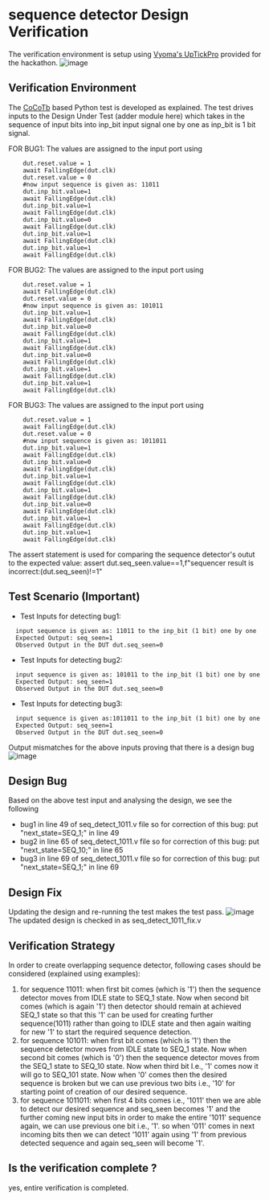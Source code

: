 # sequence detector Design Verification
The verification environment is setup using [Vyoma's UpTickPro](https://vyomasystems.com) provided for the hackathon.
![image](https://user-images.githubusercontent.com/30209235/182022570-64dd2114-e07a-482c-81a4-d44f27ef530d.png)

## Verification Environment
The [CoCoTb](https://www.cocotb.org/) based Python test is developed as explained. The test drives inputs to the Design Under Test (adder module here) which takes in the sequence of input bits into inp_bit input signal one by one as inp_bit is 1 bit signal.

FOR BUG1:
The values are assigned to the input port using 
```
    dut.reset.value = 1
    await FallingEdge(dut.clk)  
    dut.reset.value = 0
    #now input sequence is given as: 11011 
    dut.inp_bit.value=1
    await FallingEdge(dut.clk)
    dut.inp_bit.value=1
    await FallingEdge(dut.clk)
    dut.inp_bit.value=0
    await FallingEdge(dut.clk)
    dut.inp_bit.value=1
    await FallingEdge(dut.clk)
    dut.inp_bit.value=1
    await FallingEdge(dut.clk)
```

FOR BUG2:
The values are assigned to the input port using 
```
    dut.reset.value = 1
    await FallingEdge(dut.clk)  
    dut.reset.value = 0
    #now input sequence is given as: 101011
    dut.inp_bit.value=1
    await FallingEdge(dut.clk)
    dut.inp_bit.value=0
    await FallingEdge(dut.clk)
    dut.inp_bit.value=1
    await FallingEdge(dut.clk)
    dut.inp_bit.value=0
    await FallingEdge(dut.clk)
    dut.inp_bit.value=1
    await FallingEdge(dut.clk)
    dut.inp_bit.value=1
    await FallingEdge(dut.clk)
```

FOR BUG3:
The values are assigned to the input port using 
```
    dut.reset.value = 1
    await FallingEdge(dut.clk)  
    dut.reset.value = 0
    #now input sequence is given as: 1011011
    dut.inp_bit.value=1
    await FallingEdge(dut.clk)
    dut.inp_bit.value=0
    await FallingEdge(dut.clk)
    dut.inp_bit.value=1
    await FallingEdge(dut.clk)
    dut.inp_bit.value=1
    await FallingEdge(dut.clk)
    dut.inp_bit.value=0
    await FallingEdge(dut.clk)
    dut.inp_bit.value=1
    await FallingEdge(dut.clk)
    dut.inp_bit.value=1
    await FallingEdge(dut.clk)
```

The assert statement is used for comparing the sequence detector's outut to the expected value:
assert dut.seq_seen.value==1,f"sequencer result is incorrect:(dut.seq_seen)!=1"

## Test Scenario **(Important)**
- Test Inputs for detecting bug1:
```
  input sequence is given as: 11011 to the inp_bit (1 bit) one by one
  Expected Output: seq_seen=1
  Observed Output in the DUT dut.seq_seen=0
```
  
- Test Inputs for detecting bug2:
```
  input sequence is given as: 101011 to the inp_bit (1 bit) one by one
  Expected Output: seq_seen=1
  Observed Output in the DUT dut.seq_seen=0
```  
- Test Inputs for detecting bug3:
```
  input sequence is given as:1011011 to the inp_bit (1 bit) one by one
  Expected Output: seq_seen=1
  Observed Output in the DUT dut.seq_seen=0
```

Output mismatches for the above inputs proving that there is a design bug
![image](https://user-images.githubusercontent.com/30209235/182042000-f860d193-4090-4385-af80-1eeb6a75d8cf.png)


## Design Bug
Based on the above test input and analysing the design, we see the following
- bug1  in line 49 of seq_detect_1011.v file so for correction of this bug: put "next_state=SEQ_1;" in line 49
- bug2 in line 65 of seq_detect_1011.v file so for correction of this bug: put "next_state=SEQ_10;" in line 65
- bug3 in line 69 of seq_detect_1011.v file so for correction of this bug: put "next_state=SEQ_1;" in line 69

## Design Fix
Updating the design and re-running the test makes the test pass.
![image](https://user-images.githubusercontent.com/30209235/182044562-2af47f50-76c7-4951-9623-0880d107c4f0.png)
The updated design is checked in as seq_detect_1011_fix.v

## Verification Strategy
In order to create overlapping sequence detector, following cases should be considered (explained using examples):
1. for sequence 11011:
when first bit comes (which is '1') then the sequence detector moves from IDLE state to SEQ_1 state. Now when second bit comes (which is again '1') then detector should remain at achieved SEQ_1 state so that this '1' can be used for creating further sequence(1011) rather than going to IDLE state and then again waiting for new '1' to start the required sequence detection.
2. for sequence 101011:
when first bit comes (which is '1') then the sequence detector moves from IDLE state to SEQ_1 state. Now when second bit comes (which is '0') then the sequence detector moves from the SEQ_1 state to SEQ_10 state. Now when third bit I.e., '1' comes now it will go to SEQ_101 state. Now when '0' comes then the desired sequence is broken but we can use previous two bits i.e., '10' for starting point of creation of our desired sequence.
3. for sequence 1011011:
when first 4 bits comes i.e., '1011' then we are able to detect our desired sequence and seq_seen becomes '1' and the further coming new input bits in order to make the entire '1011' sequence again, we can use previous one bit i.e., '1'. so when '011' comes in next incoming bits then we can detect '1011' again using '1' from previous detected sequence and again seq_seen will become '1'.


## Is the verification complete ?
yes, entire verification is completed.
